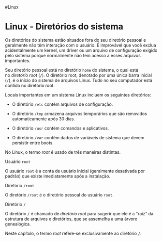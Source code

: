 #Linux 
# Linux - Diretórios do sistema

Os diretórios do sistema estão situados fora do seu diretório pessoal e geralmente não têm interação com o usuário. É improvável que você exclua acidentalmente um kernel, um driver ou um arquivo de configuração exigido pelo sistema porque normalmente não tem acesso a esses arquivos importantes.

Seu diretório pessoal está no diretório `home` do sistema, o qual está no _diretório root_ (`/`). O diretório root, denotado por uma única barra inicial (`/`), é o início do sistema de arquivos Linux. Tudo no seu computador está contido no diretório root.

Locais importantes em um sistema Linux incluem os seguintes diretórios:

- O diretório `/etc` contém arquivos de configuração.
    
- O diretório `/tmp` armazena arquivos temporários que são removidos automaticamente após 30 dias.
    
- O diretório `/usr` contém comandos e aplicativos.
    
- O diretório `/var` contém dados de variáveis de sistema que devem persistir entre boots.

No Linux, o termo _root_ é usado de três maneiras distintas.

Usuário `root`

O usuário `root` é a conta de usuário inicial (geralmente desativada por padrão) que existe imediatamente após a instalação.

Diretório `/root`

O diretório `/root` é o diretório pessoal do usuário `root`.

Diretório `/`

O diretório `/` é chamado de _diretório root_ para sugerir que ele é a "raiz" da estrutura de arquivos e diretórios, que se assemelha a uma árvore genealógica.

Neste capítulo, o termo _root_ refere-se exclusivamente ao diretório `/`.




















